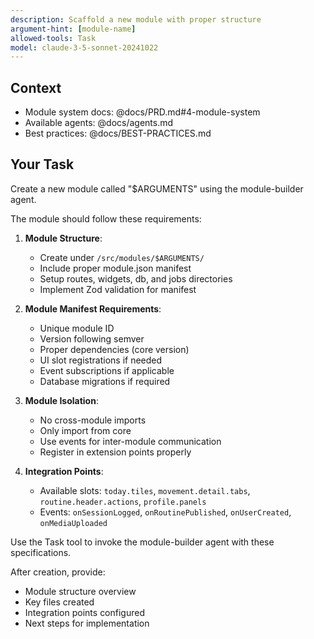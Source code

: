 ```yaml
---
description: Scaffold a new module with proper structure
argument-hint: [module-name]
allowed-tools: Task
model: claude-3-5-sonnet-20241022
---
```


## Context
- Module system docs: @docs/PRD.md#4-module-system
- Available agents: @docs/agents.md
- Best practices: @docs/BEST-PRACTICES.md

## Your Task

Create a new module called "$ARGUMENTS" using the module-builder agent.

The module should follow these requirements:

1. **Module Structure**:
   - Create under `/src/modules/$ARGUMENTS/`
   - Include proper module.json manifest
   - Setup routes, widgets, db, and jobs directories
   - Implement Zod validation for manifest

2. **Module Manifest Requirements**:
   - Unique module ID
   - Version following semver
   - Proper dependencies (core version)
   - UI slot registrations if needed
   - Event subscriptions if applicable
   - Database migrations if required

3. **Module Isolation**:
   - No cross-module imports
   - Only import from core
   - Use events for inter-module communication
   - Register in extension points properly

4. **Integration Points**:
   - Available slots: `today.tiles`, `movement.detail.tabs`, `routine.header.actions`, `profile.panels`
   - Events: `onSessionLogged`, `onRoutinePublished`, `onUserCreated`, `onMediaUploaded`

Use the Task tool to invoke the module-builder agent with these specifications.

After creation, provide:
- Module structure overview
- Key files created
- Integration points configured
- Next steps for implementation